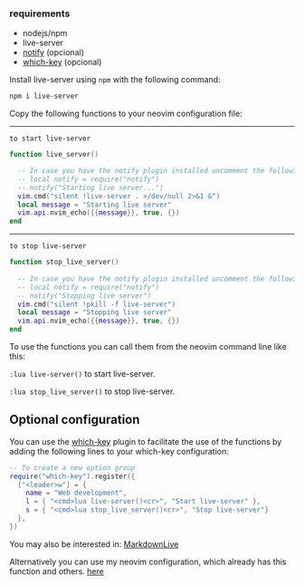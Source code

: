 ### requirements

- nodejs/npm
- live-server
- [notify](https://github.com/rcarriga/nvim-notify) (opcional)
- [which-key](https://github.com/folke/which-key.nvim) (opcional)

Install live-server using ```npm``` with the following command:
```bash
npm i live-server
```
Copy the following functions to your neovim configuration file:

---
```to start live-server```
```lua
function live_server()

  -- In case you have the notify plugin installed uncomment the following lines
  -- local notify = require("notify")
  -- notify("Starting live server...")
  vim.cmd("silent !live-server . >/dev/null 2>&1 &")
  local message = "Starting live server"
  vim.api.nvim_echo({{message}}, true, {})
end
```
---
```to stop live-server```
```lua
function stop_live_server()
  
  -- In case you have the notify plugin installed uncomment the following lines
  -- local notify = require("notify")
  -- notify("Stopping live server")
  vim.cmd("silent !pkill -f live-server")
  local message = "Stopping live server"
  vim.api.nvim_echo({{message}}, true, {})
end
```

To use the functions you can call them from the neovim command line like this:

```:lua live-server()``` to start live-server.

```:lua stop_live_server()``` to stop live-server.

## Optional configuration

You can use the <a href='https://github.com/folke/which-key.nvim' target='_blank'>which-key</a> plugin to facilitate the use of the functions by adding the following lines to your which-key configuration:
```lua
-- To create a new option group
require("which-key").register({
  ["<leader>w"] = {
    name = "Web development",
    l = { "<cmd>lua live-server()<cr>", "Start live-server" },
    s = { "<cmd>lua stop_live_server()<cr>", "Stop live-server"}
  },
})
```
You may also be interested in: [MarkdownLive](https://www.github.com/RchrdAlv/NvimOnMy_Way)

Alternatively you can use my neovim configuration, which already has this function and others. [here](https://www.github.com/RchrdAlv/NvimOnMy_Way)
